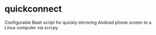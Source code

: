 # quickconnect
Configurable Bash script for quickly mirroring Android phone screen to a Linux computer via scrcpy
